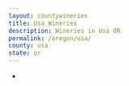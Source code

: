 ```yaml
---
layout: countywineries
title: Usa Wineries
description: Wineries in Usa OR
permalink: /oregon/usa/
county: usa
state: or
---
```

-
